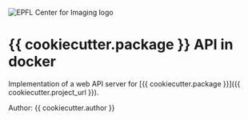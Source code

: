 ![EPFL Center for Imaging logo](https://imaging.epfl.ch/resources/logo-for-gitlab.svg)
# {{ cookiecutter.package }} API in docker

Implementation of a web API server for [{{ cookiecutter.package }}]({{ cookiecutter.project_url }}).

Author: {{ cookiecutter.author }}
